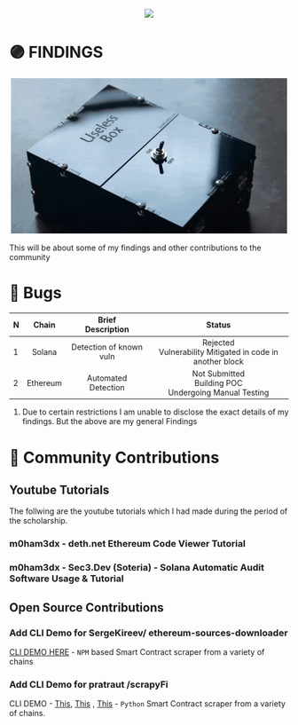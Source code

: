<p align="center">
<a href="https://twitter.com/m0ham3dxx" target="_blank">
<img src = "https://hits.seeyoufarm.com/api/count/incr/badge.svg?url=https%3A%2F%2Fgithub.com%2Fm0ham3dx%2FImmunefi-WHS-Report&count_bg=%23270082&title_bg=%23570530&icon=snapchat.svg&icon_color=%2304FF7B&title=n00bs&edge_flat=false">
</a>
</p>

# 🟣 FINDINGS

<p align="center">
<a href="https://twitter.com/m0ham3dxx" target="_blank">
<img src="./img/ususb.gif">
</a>
</p>

This will be about some of my findings and other contributions to the community 

# 💜 Bugs 

N | Chain | Brief<br>Description | Status
|:--|:--:|:--:|:--:|
1 | Solana | Detection of known vuln | Rejected <br> Vulnerability Mitigated in code in another block
2 | Ethereum | Automated Detection | Not Submitted <br> Building POC <br> Undergoing Manual Testing

1. Due to certain restrictions I am unable to disclose the exact details of my findings. But the above are my general Findings 
   
# 💜 Community Contributions 

## Youtube Tutorials 

The follwing are the youtube tutorials which I had made during the period of the scholarship. 

### m0ham3dx - deth.net Ethereum Code Viewer Tutorial


<p align="center>
<iframe width="560" height="315"
src="https://youtu.be/d9xE8Cyj7dU"frameborder="2" 
allowfullscreen></iframe>
</p>

### m0ham3dx - Sec3.Dev (Soteria) - Solana Automatic Audit Software Usage & Tutorial

<p align="center>
<iframe width="560" height="315"
src="https://youtu.be/jmVBybO6EIo"frameborder="2" 
allowfullscreen></iframe>
</p>

## Open Source Contributions 

### Add CLI Demo for SergeKireev/ ethereum-sources-downloader

[CLI DEMO HERE](https://github.com/SergeKireev/ethereum-sources-downloader/blob/main/essdemo.gif) - `NPM` based Smart Contract scraper from a variety of chains

### Add CLI Demo for pratraut /scrapyFi

CLI DEMO - [This](https://github.com/pratraut/scrapyFi/blob/master/demogifs/1List.gif), [This](https://github.com/pratraut/scrapyFi/blob/master/demogifs/2SearchAndDownload.gif) , [This](https://github.com/pratraut/scrapyFi/blob/master/demogifs/3DLSingleContract.gif) - `Python` Smart Contract scraper from a variety of chains.





